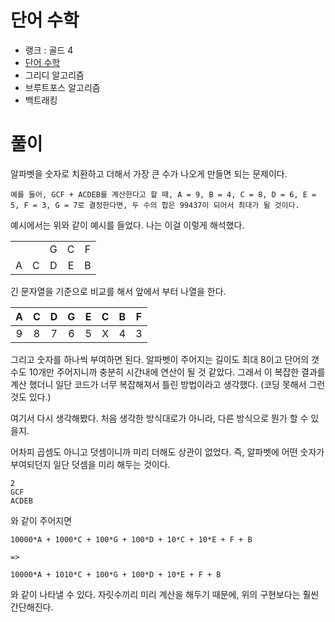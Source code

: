 # 단어 수학

- 랭크 : 골드 4
- [단어 수학](https://www.acmicpc.net/problem/1339)
- 그리디 알고리즘
- 브루트포스 알고리즘
- 백트래킹

# 풀이

알파벳을 숫자로 치환하고 더해서 가장 큰 수가 나오게 만들면 되는 문제이다.

```
예를 들어, GCF + ACDEB를 계산한다고 할 때, A = 9, B = 4, C = 8, D = 6, E = 5, F = 3, G = 7로 결정한다면, 두 수의 합은 99437이 되어서 최대가 될 것이다.
```
예시에서는 위와 같이 예시를 들었다. 나는 이걸 이렇게 해석했다.

||||||
|:---:|:---:|:---:|:---:|:---:|
|||G|C|F|
|A|C|D|E|B|

긴 문자열을 기준으로 비교를 해서 앞에서 부터 나열을 한다.

|A|C|D|G|E|C|B|F|
|:---:|:---:|:---:|:---:|:---:|:---:|:---:|:---:|
|9|8|7|6|5|X|4|3|

그리고 숫자를 하나씩 부여하면 된다. 알파벳이 주어지는 길이도 최대 8이고 단어의 갯수도 10개만 주어지니까 충분히 시간내에 연산이 될 것 같았다. 그래서 이 복잡한 결과를 계산 했더니 일단 코드가 너무 복잡해져서 틀린 방법이라고 생각했다. (코딩 못해서 그런것도 있다.)

여기서 다시 생각해봤다. 처음 생각한 방식대로가 아니라, 다른 방식으로 뭔가 할 수 있을지.

어차피 곱셈도 아니고 덧셈이니까 미리 더해도 상관이 없었다. 즉, 알파벳에 어떤 숫자가 부여되던지 일단 덧셈을 미리 해두는 것이다.

```
2
GCF
ACDEB
```
와 같이 주어지면

```
10000*A + 1000*C + 100*G + 100*D + 10*C + 10*E + F + B

=>

10000*A + 1010*C + 100*G + 100*D + 10*E + F + B
```
와 같이 나타낼 수 있다. 자릿수끼리 미리 계산을 해두기 때문에, 위의 구현보다는 훨씬 간단해진다.
